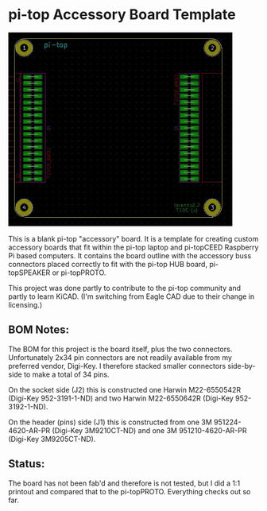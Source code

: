 pi-top Accessory Board Template
===============================

<img src="https://github.com/uChip/pi-top_Template/blob/master/Board.JPG" alt="Board outline template" height="390" width="451">

This is a blank pi-top "accessory" board.  It is a template for creating custom accessory boards that fit within the pi-top laptop and pi-topCEED Raspberry Pi based computers.  It contains the board outline with the accessory buss connectors placed correctly to fit with the pi-top HUB board, pi-topSPEAKER or pi-topPROTO.

This project was done partly to contribute to the pi-top community and partly to learn KiCAD. (I'm switching from Eagle CAD due to their change in licensing.)

## BOM Notes:
The BOM for this project is the board itself, plus the two connectors.  Unfortunately 2x34 pin connectors are not readily available from my preferred vendor, Digi-Key.  I therefore stacked smaller connectors side-by-side to make a total of 34 pins.  

On the socket side (J2) this is constructed one Harwin M22-6550542R (Digi-Key 952-3191-1-ND) and two Harwin M22-6550642R (Digi-Key 952-3192-1-ND).

On the header (pins) side (J1) this is constructed from one 3M 951224-4620-AR-PR (Digi-Key 3M9210CT-ND) and one 3M 951210-4620-AR-PR (Digi-Key 3M9205CT-ND).

## Status:
The board has not been fab'd and therefore is not tested, but I did a 1:1 printout and compared that to the pi-topPROTO.  Everything checks out so far.